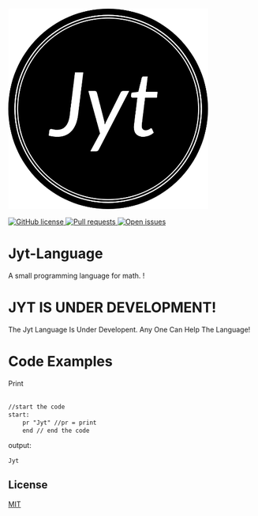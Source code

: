 ![alt text](https://github.com/1Chip1/Jyt-Language/blob/main/logo.png?raw=true)

<a href="https://github.com/1Chip1/Jyt-Language/blob/master/LICENSE">
    <img alt="GitHub license" src="https://img.shields.io/github/license/1Chip1/Jyt-Language">
</a>
<a href="https://github.com/1Chip1/Jyt-Language/issues">
    <img alt="Pull requests" src="https://shields.io/github/issues-pr/1Chip1/Jyt-Language">
</a>
<a href="https://github.com/1Chip1/Jyt-Language/issues">
    <img alt="Open issues" src="https://shields.io/github/issues/1Chip1/Jyt-Language">
</a>

# Jyt-Language
A small programming language for math.
!
# JYT IS UNDER DEVELOPMENT!
The Jyt Language Is Under Developent. Any One Can Help The Language!
# Code Examples
Print
```

//start the code
start:
    pr "Jyt" //pr = print
    end // end the code
```
output:
```
Jyt
```


## License
[MIT](https://github.com/1Chip1/Jyt-Language/blob/main/LICENSE)
